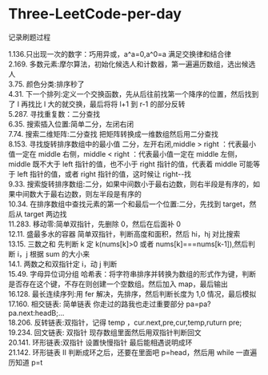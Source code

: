 # Three-LeetCode-per-day

记录刷题过程

1.136.只出现一次的数字：巧用异或，a^a=0,a^0=a 满足交换律和结合律  
2.169. 多数元素:摩尔算法，初始化候选人和计数器，第一遍遍历数组，选出候选人  
3.75. 颜色分类:排序秒了  
4.31. 下一个排列:定义一个交换函数，先从后往前找第一个降序的位置，然后找到了 l 再找比 l 大的就交换，最后将将 l+1 到 r-1 的部分反转  
5.287. 寻找重复数：二分查找  
6.35. 搜索插入位置:简单二分，左闭右闭  
7.74. 搜索二维矩阵:二分查找 把矩阵转换成一维数组然后用二分查找  
8.153. 寻找旋转排序数组中的最小值 二分，左开右闭,middle > right ：代表最小值一定在 middle 右侧，middle < right ：代表最小值一定在 middle 左侧，middle 既不大于 left 指针的值，也不小于 right 指针的值，代表着 middle 可能等于 left 指针的值，或者 right 指针的值，这时候让 right--找  
9.33. 搜索旋转排序数组:二分，如果中间数小于最右边数，则右半段是有序的，如果中间数大于最右边数，则左半段是有序的  
10.34. 在排序数组中查找元素的第一个和最后一个位置:二分，先找到 target，然后从 target 两边找  
11.283. 移动零:简单双指针，先删除 0，然后在后面补 0  
12.11. 盛最多水的容器 简单双指针，判断高度和面积，然后 hi，hj 对比搜索  
13.15. 三数之和 先判断 k 定 k(nums[k]>0 或者 nums[k]===nums[k-1]),然后判断 i，j 根据 sum 的大小来  
14.1. 两数之和双指针定 i，动 j 判断  
15.49. 字母异位词分组 哈希表：将字符串排序并转换为数组的形式作为键，判断是否存在这个键，不存在则创建一个空数组。然后加入 map，最后输出  
16.128. 最长连续序列:用 fer 解决，先排序，然后判断长度为 1,0 情况，最后模拟  
17.160. 相交链表: 简单链表 你走过的路我也走过重要部分 pa=pa?pa.next:headB;...  
18.206. 反转链表:双指针，记得 temp ，cur.next,pre,cur,temp,ruturn pre;  
19.234. 回文链表: 双指针 现存数组里面然后用双指针判断回文  
20.141. 环形链表:双指针 设置快慢指针 最后能相遇说明成环  
21.142. 环形链表 II 判断成环之后，还要在里面吧 p=head，然后用 while 一直遍历知道 p=t
